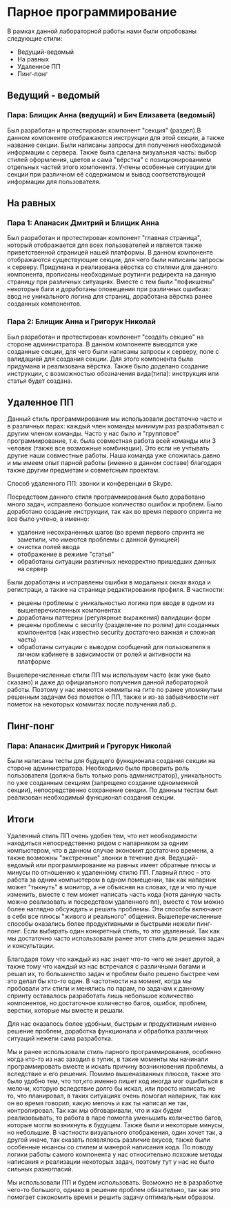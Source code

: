  # Парное программирование
 В рамках данной лабораторной работы нами были опробованы следующие стили:
 * Ведущий-ведомый
 * На равных
 * Удаленное ПП
 * Пинг-понг

## Ведущий - ведомый
### Пара: Блищик Анна (ведущий) и Бич Елизавета (ведомый)
Был разработан и протестирован компонент "секция" (раздел).В данном компоненте отображаются инструкции для этой секции, а также название секции.
Были написаны запросы для получения необходимой информации с сервера. Также была сделана визуальная часть: выбор стилей оформления, цветов и сама "вёрстка" с позиционированием отдельных частей этого компонента.
Учтены особенные ситуации для секции при различном её содержимом и вывод соответствующей информации для пользователя.

## На равных
### Пара 1: Апанасик Дмитрий и Блищик Анна
Был разработан и протестирован компонент "главная страница", который отображается для всех пользователей и является также приветственной страницей нашей платформы.
В данном компоненте отображаются существующие секции, для чего были написаны запросы к серверу. Придумана и реализована вёрстка со стилями для данного компонента, прописаны необходимые роутинги редиректа на данную страницу при различных ситуациях.
Вместе с тем были "пофикшены" некоторые баги и доработаны оповещения при различных ошибках: ввод не уникального логина для страниц, доработана вёрстка ранее созданных компонентов.  

### Пара 2: Блищик Анна и Григорук Николай
Был разработан и протестирован компонент "создать секцию" на стороне администратора. В данном компоненте выводятся уже созданные секции, для чего были написаны запросы к серверу, поле с валидацией для создания секции.
Для этого компонента была придумана и реализована вёрстка. Также было доделано создание инструкции, с возможностью обозначения вида(типа): инструкция или статья будет создана.

## Удаленное ПП
Данный стиль программирования мы использовали достаточно часто и в различных парах: каждый член команды минимум раз разрабатывал с другим членом команды. 
Часто у нас было и "групповое" программирование, т.е. была совместная работа всей команды или 3 человек (также все возможные комбинации).
Это если не учтывать другие наши совместные работы. Наша команда уже сложилась давно и мы имеем опыт парной работы (именно в данном составе) благодаря также другим предметам и совметсным проектам.

Способ удаленного ПП: звонки и конференции в Skype.

Посредством данного стиля программирования было доработано много задач, исправлено большое количество ошибок и проблем.
Было доработано создание инструкции, так как во время первого спринта не все было учтено, а именно:
* удаление несохраненных шагов (во время первого спринта не заметили, что имеются проблемы с данной функцией)
* очистка полей ввода
* отображение в режиме "статья"
* обработаны ситуации различных некорректно пришедших данных на сервер

Были доработаны и исправлены ошибки в модальных окнах входа и регистраци, а также на странице редактирования профиля.
В частности:
* решены проблемы с уникальностью логина при вводе в одном из вышеперечисленных компонентах
* доработаны паттерны (регулярные выражения) валидации форм
* решены проблемы с security (разделение по ролям) для созданных компонентов (как известно security достаточно важная и сложная часть)
* обработаны ситуации с выводом сообщений для пользователя в личном кабинете в зависимости от ролей и активности на платформе

Вышеперечисленные стили ПП мы используем часто (как уже было сказано) и даже до официального получения данной лабораторной работы. Поэтому у нас имеются коммиты на гите по ранее упомянутым решенным задачам без пометок о ПП, также и из-за забывчивости нет пометок на некоторых коммитах после получения лаб.р.

## Пинг-понг
### Пара: Апанасик Дмитрий и Гругорук Николай
Были написаны тесты для будущего функционала создания секции на стороне администратора. 
Необходимо было проверить роль пользователя (должна быть только роль администратор), уникальность по уже созданным секциям (запрещено создание одноименной секции), непосредственно сохранение секции.
По данным тестам был реализован необходимый функционал создания секции.

## Итоги
Удаленный стиль ПП очень удобен тем, что нет необходимости находиться непосредственно рядом с напарником за одним компьютером, что в данном случае экономит достаточно времени, а также возможны "экстренные" звонки в течение дня.
Ведущий-ведомый или программирование на равных имеет обратные плюсы и минусы по отношению к удаленному стилю ПП. 
Главный плюс - это работа за одним компьютером в одном помещении, так как напарник может "тыкнуть" в монитор, а не объясняя на словах, где и что лучше изменить, вместе с тем может написать часть кода (хотя данную часть можно реализовать и посредством удаленного пп), 
вместе с тем можно более наглядно обсуждать и решать проблемы. Эти способы включают в себя все плюсы "живого и реального" общения.
Вышеперечисленные способы оказались более продуктивными  и быстрыми нежели пинг-понг. Если выбирать один конкретный стиль, то это удаленный. 
Так как мы достаточно часто использовали ранее этот стиль для решения задач и консультации.

Благодаря тому что каждый из нас знает что-то чего не знает другой, а также тому что каждый из нас встречался с различными багами и решал их, то большинство задач и проблем было решено быстрее чем это делал бы кто-то один. 
В частотности на момент, когда мы пробовали эти стили и менялись по парам, по задачам к данному спринту оставалось разработать лишь небольшое количество компонентов, но достаточное количество багов, ошибок, проблем, верстки, которые мы вместе и решали.

Для нас оказалось более удобным, быстрым и продуктивным именно решение проблем, доработка функционала и обработка различных ситуаций нежели сама разработка.

Мы и ранее использовали стиль парного программирования, особенно когда кто-то из нас заходил в тупик, в такие моменты мы начинали программировать вместе и искать причину возникновения проблемы, а вследствие и его решения.
Помимо вышеназванных плюсов, также это было удобно тем, что тот,кто именно пишет код иногда мог ошибиться в мелочи, которую вследствие долго бы искал, или просто написать не то, что планировал, в таких ситуациях очень помогал напарник, 
так как он во время говорил, какую мелочь и как ты написал не так, контролировал. Так как мы обговаривали, что и как будем реализовывать, то работа в паре помогла уменьшить количество багов, которые могли возникнуть в будущем. 
Также были и некоторые минусы, но небольшие. В частности визуального отображения, один хочет так, а другой иначе, так  сказать появлялось различие вкусов, также были особенные нюансы со стилем и манерой написания кода.
По поводу логики работы самого компонента у нас относительно похожие методы написания и реализации некоторых задач, поэтому тут у нас не было сильных разногласий.

Мы использовали ПП и будем использовать. Возможно не в разработке чего-то большого, однако в решение проблем обязательно, так как это помогает сэкономить время и решить задачу оптимальным образом.




